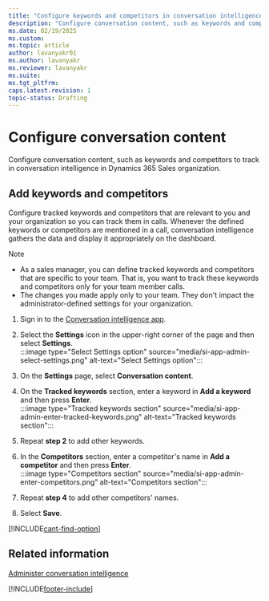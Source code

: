 ```yaml
---
title: "Configure keywords and competitors in conversation intelligence application"
description: "Configure conversation content, such as keywords and competitors to track in conversation intelligence application."
ms.date: 02/19/2025
ms.custom: 
ms.topic: article
author: lavanyakr01
ms.author: lavanyakr
ms.reviewer: lavanyakr
ms.suite: 
ms.tgt_pltfrm: 
caps.latest.revision: 1
topic-status: Drafting
---
```


# Configure conversation content  

Configure conversation content, such as keywords and competitors to track in conversation intelligence in Dynamics 365 Sales organization.

## Add keywords and competitors  

Configure tracked keywords and competitors that are relevant to you and your organization so you can track them in calls. Whenever the defined keywords or competitors are mentioned in a call, conversation intelligence gathers the data and display it appropriately on the dashboard.  

>[!NOTE]
>- As a sales manager, you can define tracked keywords and competitors that are specific to your team. That is, you want to track these keywords and competitors only for your team member calls. <br/>
>- The changes you made apply only to your team. They don't impact the administrator-defined settings for your organization.    

1. Sign in to the [Conversation intelligence app](https://sales.ai.dynamics.com/).

1.	Select the **Settings** icon in the upper-right corner of the page and then select **Settings**.  
    :::image type="Select Settings option" source="media/si-app-admin-select-settings.png" alt-text="Select Settings option":::  
2.	On the **Settings** page, select **Conversation content**.     
1. On the **Tracked keywords** section, enter a keyword in **Add a keyword** and then press **Enter**.  
    :::image type="Tracked keywords section" source="media/si-app-admin-enter-tracked-keywords.png" alt-text="Tracked keywords section":::   
4.	Repeat **step 2** to add other keywords.  
5.	In the **Competitors** section, enter a competitor's name in **Add a competitor** and then press **Enter**.   
    :::image type="Competitors section" source="media/si-app-admin-enter-competitors.png" alt-text="Competitors section":::    
6.	Repeat **step 4** to add other competitors' names.  
7.	Select **Save**.

[!INCLUDE[cant-find-option](../includes/cant-find-option.md)]

## Related information

[Administer conversation intelligence](./intro-admin-guide-sales-insights.md)  


[!INCLUDE[footer-include](../includes/footer-banner.md)]
